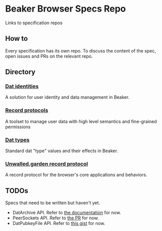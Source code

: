 # Beaker Browser Specs Repo

Links to specification repos

## How to

Every specification has its own repo.
To discuss the content of the spec, open issues and PRs on the relevant repo.

## Directory

### [Dat identities](https://github.com/beakerbrowser/dat-identities-spec)

A solution for user identity and data management in Beaker.

### [Record protocols](https://github.com/beakerbrowser/record-protocols-spec)

A toolset to manage user data with high level semantics and fine-grained permissions 

### [Dat types](https://github.com/beakerbrowser/dat-types-spec)

Standard dat "type" values and their effects in Beaker.

### [Unwalled.garden record protocol](https://github.com/beakerbrowser/unwalled.garden)

A record protocol for the browser's core applications and behaviors.

## TODOs

Specs that need to be written but haven't yet.

 - DatArchive API. Refer to [the documentation](https://beakerbrowser.com/docs/apis/dat) for now.
 - PeerSockets API. Refer to [the PR](https://github.com/beakerbrowser/beaker-core/pull/6) for now.
 - DatPubkeyFile API. Refer to [this gist](https://gist.github.com/pfrazee/e4a9d1bdd095564991b5b75a5fe49bd7) for now.
